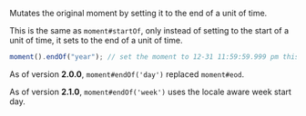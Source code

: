 Mutates the original moment by setting it to the end of a unit of time.

This is the same as `moment#startOf`, only instead of setting to the start of a unit of time, it sets to the end of a unit of time.

```javascript
moment().endOf("year"); // set the moment to 12-31 11:59:59.999 pm this year
```

As of version **2.0.0**, `moment#endOf('day')` replaced `moment#eod`.

As of version **2.1.0**, `moment#endOf('week')` uses the locale aware week start day.
